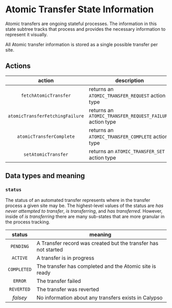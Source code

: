 # Atomic Transfer State Information

Atomic transfers are ongoing stateful processes.
The information in this state subtree tracks that process and provides the necessary information to represent it visually.

All Atomic transfer information is stored as a single possible transfer per site.

## Actions

|             action              | description                                              |
| :-----------------------------: | -------------------------------------------------------- |
|      `fetchAtomicTransfer`      | returns an `ATOMIC_TRANSFER_REQUEST` action type         |
| `atomicTransferFetchingFailure` | returns an `ATOMIC_TRANSFER_REQUEST_FAILURE` action type |
|    `atomicTransferComplete`     | returns an `ATOMIC_TRANSFER_COMPLETE` action type        |
|       `setAtomicTransfer`       | returns an `ATOMIC_TRANSFER_SET` action type             |

## Data types and meaning

### `status`

The status of an automated transfer represents where in the transfer process a given site may be.
The highest-level values of the status are _has never attempted to transfer_, _is transferring_, and _has transferred_.
However, inside of _is transferring_ there are many sub-states that are more granular in the process tracking.

|   status    | meaning                                                        |
| :---------: | -------------------------------------------------------------- |
|  `PENDING`  | A Transfer record was created but the transfer has not started |
|  `ACTIVE`   | A transfer is in progress                                      |
| `COMPLETED` | The transfer has completed and the Atomic site is ready        |
|   `ERROR`   | The transfer failed                                            |
| `REVERTED`  | The transfer was reverted                                      |
|  _falsey_   | No information about any transfers exists in Calypso           |
